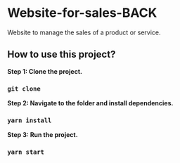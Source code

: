 # Website-for-sales-BACK
Website to manage the sales of a product or service.

## How to use this project?

**Step 1: Clone the project.**

### `git clone`

**Step 2: Navigate to the folder and install dependencies.**

### `yarn install`

**Step 3: Run the project.**

### `yarn start`

